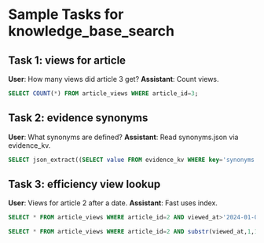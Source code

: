 # Sample Tasks for knowledge_base_search

## Task 1: views for article
**User**: How many views did article 3 get?
**Assistant**: Count views.
```sql
SELECT COUNT(*) FROM article_views WHERE article_id=3;
```

## Task 2: evidence synonyms
**User**: What synonyms are defined?
**Assistant**: Read synonyms.json via evidence_kv.
```sql
SELECT json_extract((SELECT value FROM evidence_kv WHERE key='synonyms'), '$');
```

## Task 3: efficiency view lookup
**User**: Views for article 2 after a date.
**Assistant**: Fast uses index.
```sql fast
SELECT * FROM article_views WHERE article_id=2 AND viewed_at>'2024-01-01';
```
```sql slow
SELECT * FROM article_views WHERE article_id=2 AND substr(viewed_at,1,10)>'2024-01-01';
```
